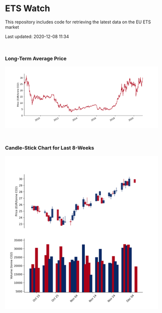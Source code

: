 # ETS Watch

This repository includes code for retrieving the latest data on the EU ETS market

Last updated: 2020-12-08 11:34

<br>

### Long-Term Average Price

![Long-term average](img/long_term_avg.png)

<br>

### Candle-Stick Chart for Last 8-Weeks

![Open, High, Low, Close & Volume](img/ohlc_vol.png)
